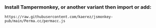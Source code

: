 ### Install Tampermonkey, or another variant then import or add:

`https://raw.githubusercontent.com/kaerez/jsmonkey-pub/main/Perma.cc/permacc.js`
